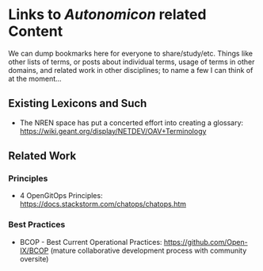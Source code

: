 # Links to *Autonomicon* related Content

We can dump bookmarks here for everyone to share/study/etc. Things like other lists of terms, or posts about individual terms, usage of terms in other domains, and related work in other disciplines; to name a few I can think of at the moment...

## Existing Lexicons and Such
* The NREN space has put a concerted effort into creating a glossary: https://wiki.geant.org/display/NETDEV/OAV+Terminology

## Related Work

### Principles
* 4 OpenGitOps Principles: https://docs.stackstorm.com/chatops/chatops.htm

### Best Practices
* BCOP - Best Current Operational Practices: https://github.com/Open-IX/BCOP (mature collaborative development process with community oversite)
